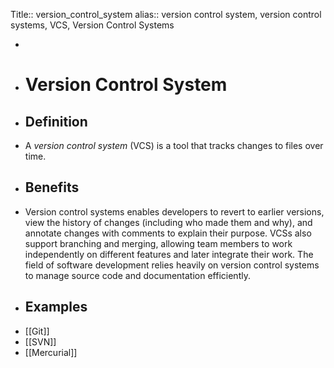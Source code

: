 Title:: version_control_system
alias:: version control system, version control systems, VCS, Version Control Systems

-
- # Version Control System
- ## Definition
- A *version control system* (VCS) is a tool that tracks changes to files over time.
- ## Benefits
- Version control systems enables developers to revert to earlier versions, view the history of changes (including who made them and why), and annotate changes with comments to explain their purpose. VCSs also support branching and merging, allowing team members to work independently on different features and later integrate their work. The field of software development relies heavily on version control systems to manage source code and documentation efficiently.
- ## Examples
- [[Git]]
- [[SVN]]
- [[Mercurial]]